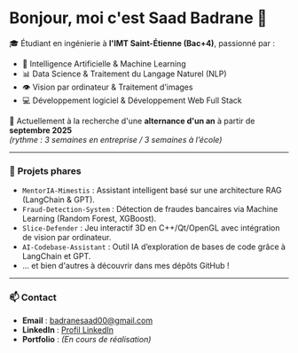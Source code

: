 # Bonjour, moi c'est Saad Badrane 👋

🎓 Étudiant en ingénierie à **l'IMT Saint-Étienne (Bac+4)**, passionné par :
- 🤖 Intelligence Artificielle & Machine Learning
- 📊 Data Science & Traitement du Langage Naturel (NLP)
- 👁️ Vision par ordinateur & Traitement d’images
- 💻 Développement logiciel & Développement Web Full Stack

🔎 Actuellement à la recherche d'une **alternance d'un an** à partir de **septembre 2025**  
*(rythme : 3 semaines en entreprise / 3 semaines à l’école)*

---

### 🚀 **Projets phares**
- `MentorIA-Mimestis` : Assistant intelligent basé sur une architecture RAG (LangChain & GPT).
- `Fraud-Detection-System` : Détection de fraudes bancaires via Machine Learning (Random Forest, XGBoost).
- `Slice-Defender` : Jeu interactif 3D en C++/Qt/OpenGL avec intégration de vision par ordinateur.
- `AI-Codebase-Assistant` : Outil IA d’exploration de bases de code grâce à LangChain et GPT.
- ... et bien d'autres à découvrir dans mes dépôts GitHub !

---

### 📫 **Contact**
- **Email** : badranesaad00@gmail.com
- **LinkedIn** : [Profil LinkedIn](https://www.linkedin.com/in/saad-badrane-333733191/)
- **Portfolio** : *(En cours de réalisation)*


